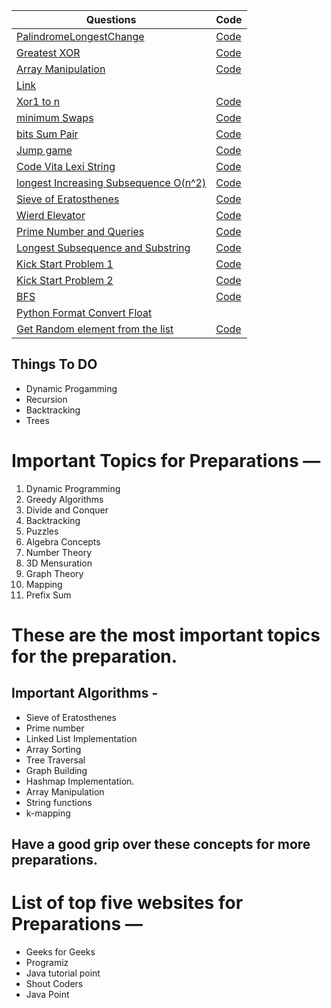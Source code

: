 Questions | Code
--------- | ---------
 [PalindromeLongestChange](https://www.hackerrank.com/challenges/richie-rich/problem) | [Code](/longestPalindromeChange.py)
 [Greatest XOR ](https://www.hackerrank.com/challenges/the-great-xor/problem) | [Code](/greatestXpr.py)
 [Array Manipulation](https://www.hackerrank.com/challenges/crush/problem) | [Code](/arrayManipulation.py)
 [Link ](https://www.youtube.com/watch?v=RQpR3MU_g7c&feature=youtu.be) | 
 [Xor1 to n](https://www.geeksforgeeks.org/calculate-xor-1-n/) | [Code](/xor1ton.py)
 [minimum Swaps](https://www.hackerrank.com/challenges/minimum-swaps-2/problem) | [Code](/minimumSwap.py)
 [bits Sum Pair](https://www.interviewbit.com/problems/different-bits-sum-pairwise/) | [Code](/bitSumPair.py)
 [Jump game](https://leetcode.com/problems/jump-game/) | [Code](/jumpArray.py)
 [Code Vita Lexi String](http://leadtrackstudy.blogspot.com/2019/07/lexi-string.html) | [Code](/lexiString.py) 
 [longest Increasing Subsequence O(n^2)](https://www.geeksforgeeks.org/longest-increasing-subsequence-dp-3/) | [Code](/increasingSubsequence.py)
 [Sieve of Eratosthenes](https://www.geeksforgeeks.org/sieve-of-eratosthenes/) |  [Code](/sieveOfErat.py)
 [Wierd Elevator](https://www.youtube.com/watch?v=dG1kgIiM8DY) | [Code](/wierdElevator.py)
 [Prime Number and Queries](https://www.hackerrank.com/contests/adobe-codiva/challenges/prime-number-and-queries/submissions/code/1323920917) | [Code](/primeNumQuery.py)
 [Longest Subsequence and Substring]() | [Code](/stringDp.py)
 [Kick Start Problem 1](https://codingcompetitions.withgoogle.com/kickstart/round/000000000019ff43/00000000003380d2) | [Code](/kickStart1.py)
 [Kick Start Problem 2](https://codingcompetitions.withgoogle.com/kickstart/round/000000000019ff43/00000000003379bb) | [Code](/kickStart2.py)
 [BFS](https://www.educative.io/edpresso/how-to-implement-a-breadth-first-search-in-python) | [Code](/graphBFS.py)
[Python Format Convert Float](https://kite.com/python/answers/how-to-print-a-float-with-two-decimal-places-in-python) | 
[Get Random element from the list](https://leetcode.com/explore/featured/card/june-leetcoding-challenge/540/week-2-june-8th-june-14th/3358/) | [Code](/getRandomListElement.py)

## Things To DO
- Dynamic Progamming
- Recursion
- Backtracking
- Trees


# Important Topics for Preparations —
1. Dynamic Programming
2. Greedy Algorithms
3. Divide and Conquer
4. Backtracking
5. Puzzles
6. Algebra Concepts
7. Number Theory
8. 3D Mensuration
9. Graph Theory
10. Mapping
11. Prefix Sum

# These are the most important topics for the preparation.
## Important Algorithms -
- Sieve of Eratosthenes
- Prime number
- Linked List Implementation
- Array Sorting
- Tree Traversal
- Graph Building
- Hashmap Implementation.
- Array Manipulation
- String functions
- k-mapping
## Have a good grip over these concepts for more preparations.

# List of top five websites for Preparations —

- Geeks for Geeks
- Programiz
- Java tutorial point
- Shout Coders
- Java Point